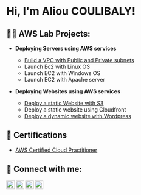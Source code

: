<h1>Hi, I'm Aliou COULIBALY! 

<h2>👨‍💻 AWS Lab Projects:</h2>

- <b>Deploying Servers using AWS services</b>

  - [Build a VPC with Public and Private subnets](https://github.com/Liioou/AWS_Lab/blob/main/README.md)
  - Launch Ec2 with Linux OS
  - Launch EC2 with Windows OS
  - Launch EC2 with Apache server

- <b>Deploying Websites using AWS services</b>

  - [Deploy a static Website with S3](https://github.com/Liioou/Deploy-a-static-Website-with-S3/tree/main/static-web-with-s3)
  - Deploy a static website using Cloudfront
  - [Deploy a dynamic website with Wordpress](https://github.com/Liioou/--Deploy-a-dynamic-website-with-Wordpress/blob/main/README.md)
 



  
<h2>📄 Certifications</h2>

- [AWS Certified Cloud Practitioner](https://www.credly.com/badges/245cd8fe-8158-44df-9028-e354ca1b62f0/public_url)
  


<h2> 🤳 Connect with me:</h2>

[<img align="left" alt="JoshMadakor | Facebook" width="22px" src="https://cdn.jsdelivr.net/npm/simple-icons@v3/icons/facebook.svg" />][facebook]
[<img align="left" alt="JoshMadakor | Twitter" width="22px" src="https://cdn.jsdelivr.net/npm/simple-icons@v3/icons/twitter.svg" />][twitter]
[<img align="left" alt="JoshMadakor | LinkedIn" width="22px" src="https://cdn.jsdelivr.net/npm/simple-icons@v3/icons/linkedin.svg" />][linkedin]
[<img align="left" alt="JoshMadakor | Instagram" width="22px" src="https://cdn.jsdelivr.net/npm/simple-icons@v3/icons/instagram.svg" />][instagram]

[Twitter]: https://twitter.com/lioua4
[Facebook]: https://www.facebook.com/liouacc/
[Instagram]: https://www.instagram.com/whodisliou/
[Linkedin]: https://www.linkedin.com/in/aliou-coulibaly-b42937213

<!--
**joshmadakor1/joshmadakor1** is a ✨ _special_ ✨ repository because its `README.md` (this file) appears on your GitHub profile.

Here are some ideas to get you started:

- 🔭 I’m currently working on ...
- 🌱 I’m currently learning ...
- 👯 I’m looking to collaborate on ...
- 🤔 I’m looking for help with ...
- 💬 Ask me about ...
- 📫 How to reach me: ...
- 😄 Pronouns: ...
- ⚡ Fun fact: ...
-->
